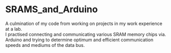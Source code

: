 # SRAMS_and_Arduino
A culmination of my code from working on projects in my work experience at a lab.  
I practised connecting and communicating various SRAM memory chips via. Arduino and trying to determine optimum and efficient communication speeds and mediums of the data bus. 
